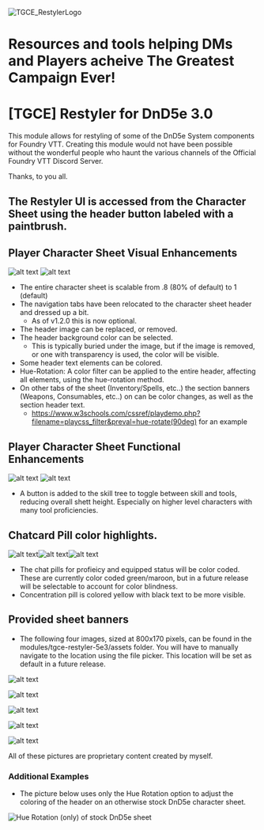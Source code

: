 
![TGCE_RestylerLogo](https://github.com/Carpathias/tgce-restyler-5e3/assets/79472577/87a2e886-dd2c-4afb-bfd1-fb82fa05c9df)

# Resources and tools helping DMs and Players acheive The Greatest Campaign Ever!

# [TGCE] Restyler for DnD5e 3.0

This module allows for restyling of some of the DnD5e System components for Foundry VTT. 
Creating this module would not have been possible without the wonderful people who haunt the various channels of the Official Foundry VTT Discord Server. 

Thanks, to you all. 

## The Restyler UI is accessed from the Character Sheet using the header button labeled with a paintbrush.

## Player Character Sheet Visual Enhancements

![alt text](pictures/charactersheet2.png) ![alt text](pictures/charactersheet3.png)

- The entire character sheet is scalable from .8 (80% of default) to 1 (default)
- The navigation tabs have been relocated to the character sheet header and dressed up a bit.
  - As of v1.2.0 this is now optional.     
- The header image can be replaced, or removed.
- The header background color can be selected.
  - This is typically buried under the image, but if the image is removed, or one with transparency is used, the color will be visible.
- Some header text elements can be colored.
- Hue-Rotation: A color filter can be applied to the entire header, affecting all elements, using the hue-rotation method.
- On other tabs of the sheet (Inventory/Spells, etc..) the section banners (Weapons, Consumables, etc..) on can be color changes, as well as the section header text. 
  - https://www.w3schools.com/cssref/playdemo.php?filename=playcss_filter&preval=hue-rotate(90deg) for an example

## Player Character Sheet Functional Enhancements

![alt text](pictures/skills-tools-toggle1.png) ![alt text](pictures/skills-tools-toggle2.png)

- A button is added to the skill tree to toggle between skill and tools, reducing overall shett height. Especially on higher level characters with many tool proficiencies.

## Chatcard Pill color highlights.

![alt text](pictures/notprofequippill.jpg)![alt text](pictures/concentrationpill.jpg)![alt text](pictures/profnotequippill.jpg)

- The chat pills for profieicy and equipped status will be color coded. These are currently color coded green/maroon, but in a future release will be selectable to account for color blindness.
- Concentration pill is colored yellow with black text to be more visible. 

## Provided sheet banners

- The following four images, sized at 800x170 pixels, can be found in the modules/tgce-restyler-5e3/assets folder. You will have to manually navigate to the location using the file picker. This location will be set as default in a future release. 

![alt text](assets/sheet-banner-darkblood.jpg)

![alt text](assets/sheet-banner-dwarf1.jpg)

![alt text](assets/sheet-banner-goliath.jpg)

![alt text](assets/sheet-banner-stoneface.jpg)

![alt text](assets/sheet-banner-lightrays.jpg)

All of these pictures are proprietary content created by myself. 

### Additional Examples
- The picture below uses only the Hue Rotation option to adjust the coloring of the header on an otherwise stock DnD5e character sheet.

![Hue Rotation (only) of stock DnD5e sheet](pictures/charactersheet.png)
